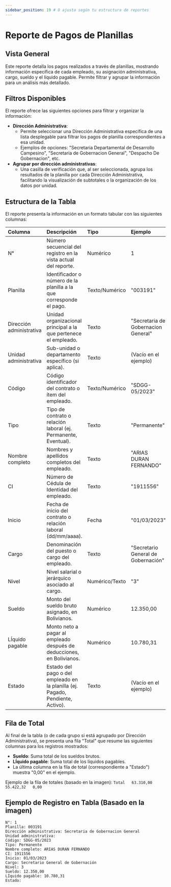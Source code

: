 ```yaml
---
sidebar_position: 19 # O ajusta según tu estructura de reportes
---
```


# Reporte de Pagos de Planillas

## Vista General
Este reporte detalla los pagos realizados a través de planillas, mostrando información específica de cada empleado, su asignación administrativa, cargo, sueldo y el líquido pagable. Permite filtrar y agrupar la información para un análisis más detallado.

## Filtros Disponibles
El reporte ofrece las siguientes opciones para filtrar y organizar la información:

-   **Dirección Administrativa**:
    *   Permite seleccionar una Dirección Administrativa específica de una lista desplegable para filtrar los pagos de planilla correspondientes a esa unidad.
    *   Ejemplos de opciones: "Secretaria Departamental de Desarrollo Campesino", "Secretaria de Gobernacion General", "Despacho De Gobernacion", etc.
-   **Agrupar por dirección administrativas**:
    *   Una casilla de verificación que, al ser seleccionada, agrupa los resultados de la planilla por cada Dirección Administrativa, facilitando la visualización de subtotales o la organización de los datos por unidad.

## Estructura de la Tabla
El reporte presenta la información en un formato tabular con las siguientes columnas:

| Columna                  | Descripción                                                                    | Tipo          | Ejemplo                                   |
| :----------------------- | :----------------------------------------------------------------------------- | :------------ | :---------------------------------------- |
| N°                       | Número secuencial del registro en la vista actual del reporte.                 | Numérico      | 1                                         |
| Planilla                 | Identificador o número de la planilla a la que corresponde el pago.            | Texto/Numérico| "003191"                                  |
| Dirección administrativa | Unidad organizacional principal a la que pertenece el empleado.                | Texto         | "Secretaria de Gobernacion General"       |
| Unidad administrativa    | Sub-unidad o departamento específico (si aplica).                              | Texto         | (Vacío en el ejemplo)                     |
| Código                   | Código identificador del contrato o ítem del empleado.                         | Texto/Numérico| "SDGG-05/2023"                            |
| Tipo                     | Tipo de contrato o relación laboral (ej. Permanente, Eventual).                | Texto         | "Permanente"                              |
| Nombre completo          | Nombres y apellidos completos del empleado.                                    | Texto         | "ARIAS DURAN FERNANDO"                    |
| CI                       | Número de Cédula de Identidad del empleado.                                    | Texto         | "1911556"                                 |
| Inicio                   | Fecha de inicio del contrato o relación laboral (dd/mm/aaaa).                  | Fecha         | "01/03/2023"                              |
| Cargo                    | Denominación del puesto o cargo del empleado.                                  | Texto         | "Secretario General de Gobernación"       |
| Nivel                    | Nivel salarial o jerárquico asociado al cargo.                                 | Numérico/Texto| "3"                                       |
| Sueldo                   | Monto del sueldo bruto asignado, en Bolivianos.                                | Numérico      | 12.350,00                                 |
| LÍquido pagable          | Monto neto a pagar al empleado después de deducciones, en Bolivianos.          | Numérico      | 10.780,31                                 |
| Estado                   | Estado del pago o del empleado en la planilla (ej. Pagado, Pendiente, Activo). | Texto         | (Vacío en el ejemplo)                     |

## Fila de Total
Al final de la tabla (o de cada grupo si está agrupado por Dirección Administrativa), se presenta una fila "Total" que resume las siguientes columnas para los registros mostrados:
-   **Sueldo**: Suma total de los sueldos brutos.
-   **LÍquido pagable**: Suma total de los líquidos pagables.
-   La última columna en la fila de total (correspondiente a "Estado") muestra "0,00" en el ejemplo.

Ejemplo de la fila de totales (basado en la imagen):
`Total 	 63.310,00 	 55.422,32 	 0,00`

## Ejemplo de Registro en Tabla (Basado en la imagen)
```plaintext
N°: 1
Planilla: 003191
Dirección administrativa: Secretaria de Gobernacion General
Unidad administrativa:
Código: SDGG-05/2023
Tipo: Permanente
Nombre completo: ARIAS DURAN FERNANDO
CI: 1911556
Inicio: 01/03/2023
Cargo: Secretario General de Gobernación
Nivel: 3
Sueldo: 12.350,00
LÍquido pagable: 10.780,31
Estado: